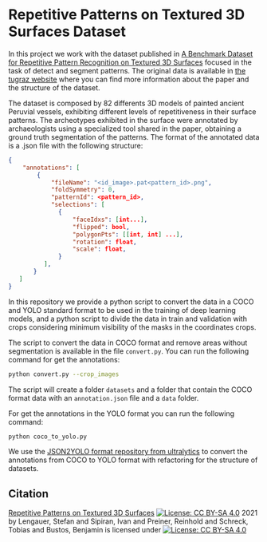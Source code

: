 # Repetitive Patterns on Textured 3D Surfaces Dataset

In this project we work with the dataset published in [A Benchmark Dataset for Repetitive Pattern Recognition on Textured 3D Surfaces](https://diglib.eg.org/handle/10.1111/cgf14352) focused in the task of detect and segment patterns. The original data is available in [the tugraz website](https://datasets.cgv.tugraz.at/pattern-benchmark/) where you can find more information about the paper and the structure of the dataset.

The dataset is composed by 82 differents 3D models of painted ancient Peruvial vessels, exhibiting different levels of repetitiveness in their surface patterns. The archeotypes exhibited in the surface were annotated by archaeologists using a specialized tool shared in the paper, obtaining a ground truth segmentation of the patterns. The format of the annotated data is a .json file with the following structure:

```json
{
    "annotations": [
        {
            "fileName": "<id_image>.pat<pattern_id>.png",
            "foldSymmetry": 0,
            "patternId": <pattern_id>,
            "selections": [
              {
                  "faceIdxs": [int...],
                  "flipped": bool,
                  "polygonPts": [[int, int] ...],
                  "rotation": float,
                  "scale": float,
              }
          ],
       }
   ]
}
```

In this repository we provide a python script to convert the data in a COCO and YOLO standard format to be used in the training of deep learning models, and a python script to divide the data in train and validation with crops considering minimum visibility of the masks in the coordinates crops. 

The script to convert the data in COCO format and remove areas without segmentation is available in the file `convert.py`. You can run the following command for get the annotations:

```bash
python convert.py --crop_images
```

The script will create a folder `datasets` and a folder that contain the COCO format data with an `annotation.json` file and a `data` folder.

For get the annotations in the YOLO format you can run the following command:

```bash
python coco_to_yolo.py
```
We use the [JSON2YOLO format repository from ultralytics](https://github.com/ultralytics/JSON2YOLO.git) to convert the annotations from COCO to YOLO format with refactoring for the structure of datasets.

## Citation

[Repetitive Patterns on Textured 3D Surfaces](https://datasets.cgv.tugraz.at/pattern-benchmark/) [![License: CC BY-SA 4.0](https://licensebuttons.net/l/by-sa/4.0/80x15.png)](https://creativecommons.org/licenses/by-sa/4.0/) 2021 by Lengauer, Stefan and Sipiran, Ivan and Preiner, Reinhold and Schreck, Tobias and Bustos, Benjamin is licensed under [![License: CC BY-SA 4.0](https://img.shields.io/badge/License-CC_BY--SA_4.0-lightgrey.svg)](https://creativecommons.org/licenses/by-sa/4.0/)